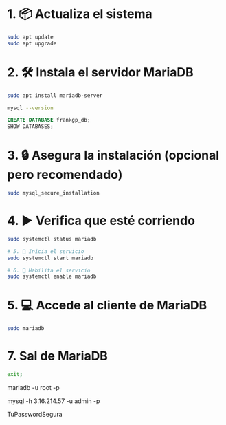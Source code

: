 # 1. 📦 Actualiza el sistema

```sh
sudo apt update
sudo apt upgrade
```

# 2. 🛠️ Instala el servidor MariaDB

```sh
sudo apt install mariadb-server

mysql --version

```

```sql
CREATE DATABASE frankgp_db;
SHOW DATABASES;

```

# 3. 🔒 Asegura la instalación (opcional pero recomendado)

```sh
sudo mysql_secure_installation
```

# 4. ▶️ Verifica que esté corriendo

```sh
sudo systemctl status mariadb

# 5. 🚀 Inicia el servicio
sudo systemctl start mariadb

# 6. 🚀 Habilita el servicio
sudo systemctl enable mariadb

```

# 5. 💻 Accede al cliente de MariaDB

```sh
sudo mariadb
```

# 7. Sal de MariaDB

```sh
exit;
```

mariadb -u root -p

mysql -h 3.16.214.57 -u admin -p

TuPasswordSegura
